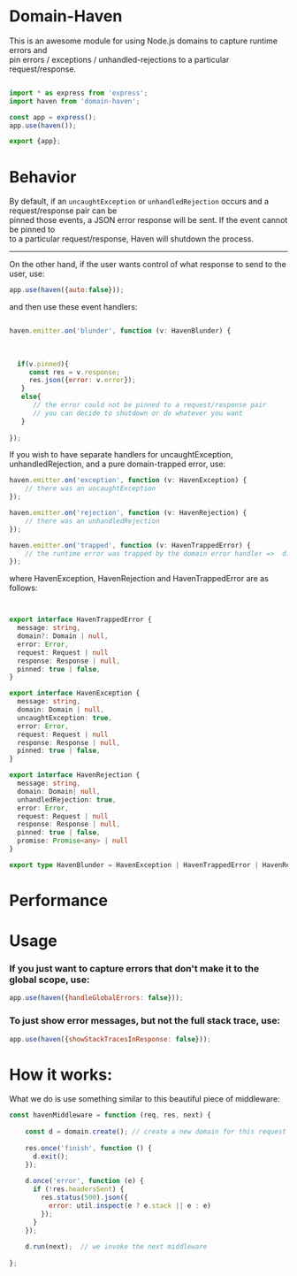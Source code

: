 

# Domain-Haven

This is an awesome module for using Node.js domains to capture runtime errors and <br>
pin errors / exceptions / unhandled-rejections to a particular request/response.

```js

import * as express from 'express';
import haven from 'domain-haven';

const app = express();
app.use(haven());

export {app};

```

# Behavior

By default, if an `uncaughtException` or `unhandledRejection` occurs and a request/response pair can be 
<br>
pinned those events, a JSON error response will be sent.  If the event cannot be pinned to
<br>
to a particular request/response, Haven will shutdown the process.

_______________________________________________

On the other hand, if the user wants control of what response to send to the user, use:

```js
app.use(haven({auto:false}));
```

and then use these event handlers:

```js

haven.emitter.on('blunder', function (v: HavenBlunder) {  
 
 
 
  if(v.pinned){
     const res = v.response;
     res.json({error: v.error});
   }
   else{
      // the error could not be pinned to a request/response pair
      // you can decide to shutdown or do whatever you want
   }
   
});
```

If you wish to have separate handlers for uncaughtException, unhandledRejection, and a pure domain-trapped error, use:

```js
haven.emitter.on('exception', function (v: HavenException) {
    // there was an uncaughtException
});

haven.emitter.on('rejection', function (v: HavenRejection) {
    // there was an unhandledRejection
});

haven.emitter.on('trapped', function (v: HavenTrappedError) {
    // the runtime error was trapped by the domain error handler =>  d.once('error', function(e){});
});

```

where HavenException, HavenRejection and HavenTrappedError are as follows:

```typescript


export interface HavenTrappedError {
  message: string,
  domain?: Domain | null,
  error: Error,
  request: Request | null
  response: Response | null,
  pinned: true | false,
}

export interface HavenException {
  message: string,
  domain: Domain | null,
  uncaughtException: true,
  error: Error,
  request: Request | null
  response: Response | null,
  pinned: true | false,
}

export interface HavenRejection {
  message: string,
  domain: Domain| null,
  unhandledRejection: true,
  error: Error,
  request: Request | null
  response: Response | null,
  pinned: true | false,
  promise: Promise<any> | null
}

export type HavenBlunder = HavenException | HavenTrappedError | HavenRejection;

```



# Performance



# Usage



### If you just want to capture errors that don't make it to the global scope, use:

```js
app.use(haven({handleGlobalErrors: false}));
```

### To just show error messages, but not the full stack trace, use:

```js
app.use(haven({showStackTracesInResponse: false}));
```



# How it works:

What we do is use something similar to this beautiful piece of middleware:

```js 
const havenMiddleware = function (req, res, next) {
    
    const d = domain.create(); // create a new domain for this request
    
    res.once('finish', function () {
      d.exit();
    });
    
    d.once('error', function (e) {
      if (!res.headersSent) {
        res.status(500).json({
          error: util.inspect(e ? e.stack || e : e)
        });
      }
    });
    
    d.run(next);  // we invoke the next middleware
    
};

```
